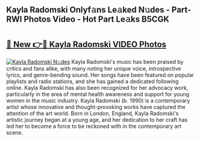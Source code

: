 ## Kayla Radomski Onlyf𝚊ns Le𝚊ked N𝚞des - Part-RWI Photos Video - Hot Part Le𝚊ks B5CGK

# <h2><a href="http://ab33944.deff.icu/?id=Kayla+Radomski">🔗 New 👉🔴 Kayla Radomski VIDEO Photos</a></h2>

[![Kayla Radomski N𝚞des](https://i.imgur.com/rIISA9y.gif)](http://ab33944.deff.icu/?id=Kayla+Radomski)
Kayla Radomski's music has been praised by critics and fans alike, with many noting her unique voice, introspective lyrics, and genre-bending sound. Her songs have been featured on popular playlists and radio stations, and she has gained a dedicated following online. Kayla Radomski has also been recognized for her advocacy work, particularly in the area of mental health awareness and support for young women in the music industry. Kayla Radomski (b. 1990) is a contemporary artist whose innovative and thought-provoking works have captured the attention of the art world. Born in London, England, Kayla Radomski's artistic journey began at a young age, and her dedication to her craft has led her to become a force to be reckoned with in the contemporary art scene.
